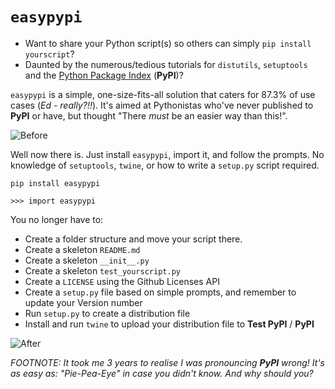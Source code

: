 # `easypypi`
- Want to share your Python script(s)  so others can simply `pip install yourscript`?
- Daunted by the numerous/tedious tutorials for `distutils`, `setuptools` and the [Python Package Index](https://pypi.org/) (**PyPI**)?

`easypypi` is a simple, one-size-fits-all solution that caters for 87.3% of use cases (*Ed - really?!!*).  It's aimed at Pythonistas who've never published to **PyPI** or have, but thought "There *must* be an easier way than this!".

![Before](https://media.giphy.com/media/XIqCQx02E1U9W/giphy.gif)

Well now there is.  Just install `easypypi`, import it, and follow the prompts.  No knowledge of `setuptools`, `twine`, or how to write a `setup.py` script required.

    pip install easypypi
    
    >>> import easypypi
    
You no longer have to:

- Create a folder structure and move your script there.
- Create a skeleton `README.md`
- Create a skeleton `__init__.py`
- Create a skeleton `test_yourscript.py`
- Create a `LICENSE` using the Github Licenses API
- Create a `setup.py` file based on simple prompts, and remember to update your Version number
- Run `setup.py` to create a distribution file
- Install and run `twine` to upload your distribution file to **Test PyPI** / **PyPI**

![After](https://media.giphy.com/media/Nw8z2olm0nGHC/giphy.gif)

*FOOTNOTE: It took me 3 years to realise I was pronouncing **PyPI** wrong!  It's as easy as: "Pie-Pea-Eye" in case you didn't know.  And why should you?*

